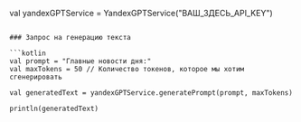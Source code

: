 val yandexGPTService = YandexGPTService("ВАШ_ЗДЕСЬ_API_KEY")
```

### Запрос на генерацию текста

```kotlin
val prompt = "Главные новости дня:"
val maxTokens = 50 // Количество токенов, которое мы хотим сгенерировать

val generatedText = yandexGPTService.generatePrompt(prompt, maxTokens)

println(generatedText)
